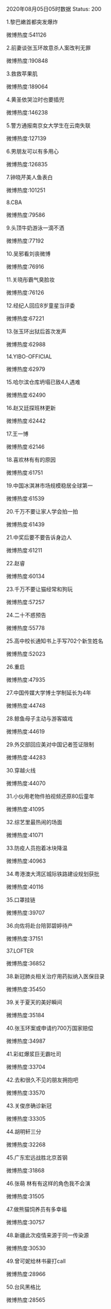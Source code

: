 2020年08月05日05时数据
Status: 200

1.黎巴嫩首都突发爆炸

微博热度:541126

2.前妻谈张玉环故意杀人案改判无罪

微博热度:190848

3.救救苹果肌

微博热度:189064

4.黄圣依哭泣时也要插兜

微博热度:146238

5.警方通报南京女大学生在云南失联

微博热度:127139

6.男朋友可以有多用心

微博热度:126835

7.钟晓芹美人鱼表白

微博热度:101251

8.CBA

微博热度:79586

9.头顶牛奶游泳一滴不洒

微博热度:77192

10.吴邪看刘丧微博

微博热度:76916

11.关晓彤霸气臭脸妆

微博热度:76126

12.经纪人回应8岁童星当评委

微博热度:67221

13.张玉环出狱后首次发声

微博热度:62988

14.YIBO-OFFICIAL

微博热度:62979

15.哈尔滨仓库坍塌已致4人遇难

微博热度:62490

16.赵又廷探班林更新

微博热度:62442

17.王一博

微博热度:62146

18.喜欢林有有的原因

微博热度:61751

19.中国冰淇淋市场规模稳居全球第一

微博热度:61539

20.千万不要让家人学会拍一拍

微博热度:61439

21.中奖后要不要告诉身边人

微博热度:61211

22.赵睿

微博热度:60134

23.千万不要让猫经常和狗玩

微博热度:57257

24.二十不惑预告

微博热度:55778

25.高中校长通知书上手写702个新生姓名

微博热度:52023

26.重启

微博热度:47935

27.中国传媒大学博士学制延长为4年

微博热度:44748

28.鲸鱼母子主动与游客嬉戏

微博热度:44619

29.外交部回应美对中国记者签证限制

微博热度:44283

30.穿越火线

微博热度:44070

31.小伙用老物件拍视频还原80后童年

微博热度:41095

32.综艺里最热闹的场面

微博热度:41071

33.防疫人员抱着冰块降温

微博热度:40963

34.粤港澳大湾区城际铁路建设规划获批

微博热度:40116

35.口罩挂链

微博热度:39707

36.向佐将赴台陪郭碧婷待产

微博热度:37151

37.LOFTER

微博热度:36852

38.新冠肺炎相关治疗用药拟纳入医保目录

微博热度:35450

39.关于夏天的美好瞬间

微博热度:35184

40.张玉环案或申请约700万国家赔偿

微博热度:34987

41.彩虹爆浆巨无霸吐司

微博热度:33704

42.去和很久不见的朋友拥抱吧

微博热度:33570

43.关俊彦确诊新冠

微博热度:33305

44.胡明轩三分

微博热度:32268

45.广东宏远战胜北京首钢

微博热度:31868

46.张萌 林有有这样的角色我不会演

微博热度:31505

47.做熊猫饲养员有多幸福

微博热度:30757

48.新疆此次疫情来源于同一传染源

微博热度:30530

49.曾可妮给林书豪打call

微博热度:28966

50.台风黑格比

微博热度:28565

